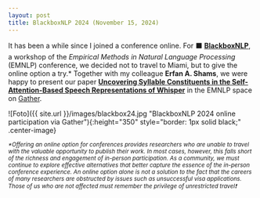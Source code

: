 ```yaml
---
layout: post
title: BlackboxNLP 2024 (November 15, 2024)
---
```


It has been a while since I joined a conference online. For &#11035; <a href="https://blackboxnlp.github.io/" target="_blank" 
rel="noopener"><strong>BlackboxNLP</strong></a>, a workshop of the <i>Empirical Methods in Natural Language Processing</i>
(EMNLP) conference, we decided not to travel to Miami, but to give the online option a try.* Together with my colleague <strong>Erfan A. Shams</strong>, we were happy to present our paper <strong><a href="https://aclanthology.org/2024.blackboxnlp-1.16.pdf" 
target="_blank" rel="noopener">Uncovering Syllable Constituents in the Self-Attention-Based Speech Representations of Whisper</a></strong> in the EMNLP space on <a href="https://www.gather.town//" target="_blank" rel="noopener">Gather</a>.

![Foto]({{ site.url }}/images/blackbox24.jpg "BlackboxNLP 2024 online participation via Gather"){:height="350" style="border: 1px solid black;" .center-image}

<i><small>*Offering an online option for conferences provides researchers who are unable to travel with the valuable opportunity to publish their work. In most cases, however, this falls short of the richness and engagement of in-person participation. As a community, we must continue to explore effective alternatives that better capture the essence of the in-person conference experience. An online option alone is not a solution to the fact that the careers of many researchers are obstructed by issues such as unsuccessful visa applications. Those of us who are not affected must remember the privilege of unrestricted travel&#10071;</small></i>
